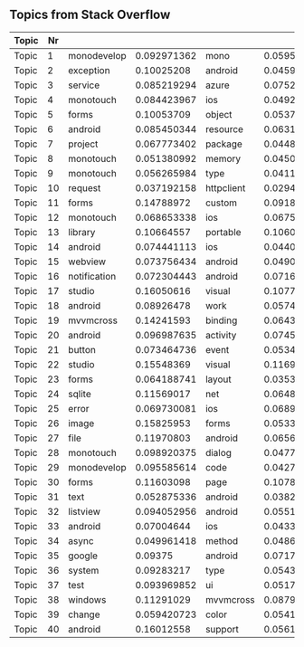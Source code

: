 
## Topics from Stack Overflow

Topic|Nr|||||||||||||||||||||
| ------------- | ------------- |  ------------- | ------------- | ------------- | ------------- | ------------- | ------------- | ------------- | ------------- | ------------- | ------------- | ------------- | ------------- | ------------- | ------------- | ------------- | ------------- | ------------- | ------------- | ------------- | ------------- | 
Topic|1| monodevelop| 0.092971362| mono| 0.059501674| net| 0.051506136| mac| 0.047229454| application| 0.042952772| asp| 0.027147638| monomac| 0.026589811| gtk| 0.023614727| windows| 0.021197472| project| 0.017478617 
Topic|2| exception| 0.10025208| android| 0.045956951| system| 0.040721349| error| 0.039363973| java| 0.035679657| throw| 0.030831879| lang| 0.018809386| crash| 0.018615475| null| 0.016482452| unhandled| 0.01473725 
Topic|3| service| 0.085219294| azure| 0.075230218| mobile| 0.058685813| web| 0.038083345| forms| 0.037459031| app| 0.033557046| wcf| 0.025909161| api| 0.024348369| server| 0.022475418| android| 0.019978149 
Topic|4| monotouch| 0.084423967| ios| 0.049216591| library| 0.045898616| binding| 0.045161292| native| 0.037419356| android| 0.02764977| objective| 0.01953917| monodroid| 0.016958525| code| 0.016589861| sdk| 0.016036866 
Topic|5| forms| 0.10053709| object| 0.053709298| xaml| 0.045988586| binding| 0.037596509| property| 0.031554215| listview| 0.02702249| set| 0.026518967| data| 0.019805305| access| 0.016951997| instance| 0.016784156 
Topic|6| android| 0.085450344| resource| 0.063195467| error| 0.038841065| file| 0.03065295| found| 0.02813353| xml| 0.027503675| id| 0.020575268| layout| 0.019525509| monodroid| 0.018685702| attribute| 0.017845895 
Topic|7| project| 0.067773402| package| 0.044839978| nuget| 0.044668835| pcl| 0.036453877| error| 0.031661816| forms| 0.030121513| android| 0.02413144| reference| 0.02344686| add| 0.022933425| install| 0.0220777 
Topic|8| monotouch| 0.051380992| memory| 0.045085296| android| 0.039195776| ios| 0.031072298| draw| 0.022136474| image| 0.0217303| animation| 0.015637692| leak| 0.014825345| issue| 0.014825345| mono| 0.011779041 
Topic|9| monotouch| 0.056265984| type| 0.041103397| class| 0.037632443| method| 0.031603947| ios| 0.027219584| return| 0.019729631| convert| 0.019364268| null| 0.018998904| binding| 0.018450858| object| 0.018085495 
Topic|10| request| 0.037192158| httpclient| 0.029485676| api| 0.024459708| android| 0.02311945| error| 0.021611661| http| 0.020271402| json| 0.02010387| post| 0.019768806| net| 0.018261015| web| 0.017758418 
Topic|11| forms| 0.14788972| custom| 0.091899253| listview| 0.03761062| renderer| 0.036929883| working| 0.035228048| control| 0.025017017| xaml| 0.022464262| ios| 0.021953709| binding| 0.01701838| uwp| 0.016678013 
Topic|12| monotouch| 0.068653338| ios| 0.067521691| screen| 0.059034325| iphone| 0.03621275| view| 0.029234251| ipad| 0.021689929| image| 0.017917767| orientation| 0.016597511| controller| 0.015088646| storyboard| 0.014900038 
Topic|13| library| 0.10664557| portable| 0.10601266| class| 0.10585443| platform| 0.076265819| cross| 0.053006329| project| 0.045094937| net| 0.035917722| pcl| 0.033069622| reference| 0.017088607| libraries| 0.016613925 
Topic|14| android| 0.074441113| ios| 0.04401936| video| 0.040792808| monotouch| 0.027425675| forms| 0.026964739| device| 0.026273334| play| 0.025581932| zxing| 0.025351463| audio| 0.024429591| player| 0.019589767 
Topic|15| webview| 0.073756434| android| 0.049099486| forms| 0.039236706| ios| 0.038379073| html| 0.028730704| page| 0.028730704| url| 0.026157804| load| 0.024442539| open| 0.022941681| image| 0.022298457 
Topic|16| notification| 0.072304443| android| 0.071670189| push| 0.05010571| ios| 0.039746299| forms| 0.033192389| notifications| 0.032346722| send| 0.02346723| azure| 0.021353066| message| 0.016701903| application| 0.016067654 
Topic|17| studio| 0.16050616| visual| 0.10772561| project| 0.060772561| error| 0.033300035| file| 0.030303031| android| 0.022144523| mac| 0.019314019| designer| 0.014485515| open| 0.013153513| storyboard| 0.012820513 
Topic|18| android| 0.08926478| work| 0.057444315| device| 0.051750127| ios| 0.036007371| release| 0.027633563| app| 0.025958801| doesn| 0.025623849| application| 0.025121421| debug| 0.024116563| working| 0.023614135 
Topic|19| mvvmcross| 0.14241593| binding| 0.06434454| viewmodel| 0.050102953| view| 0.043411117| mvvm| 0.03277282| bind| 0.027453672| model| 0.020590253| forms| 0.020075498| property| 0.016129032| prism| 0.015785862 
Topic|20| android| 0.096987635| activity| 0.074525513| fragment| 0.061117884| mvvmcross| 0.037611004| data| 0.022636253| intent| 0.017064253| monodroid| 0.016541878| view| 0.014452376| pass| 0.014104127| back| 0.014104127 
Topic|21| button| 0.073464736| event| 0.053428896| click| 0.041374817| forms| 0.040886138| android| 0.037302494| keyboard| 0.02622577| events| 0.015637726| back| 0.014008796| handle| 0.012542759| tap| 0.011728294 
Topic|22| studio| 0.15548369| visual| 0.11694961| android| 0.064268388| mac| 0.048504446| emulator| 0.030180544| build| 0.021692267| ios| 0.021422798| error| 0.020479655| windows| 0.01886284| sdk| 0.0144166 
Topic|23| forms| 0.064188741| layout| 0.035323579| size| 0.022933966| image| 0.021747727| height| 0.021615922| view| 0.020297877| ios| 0.019507052| scrollview| 0.019111639| set| 0.017529985| width| 0.01673916 
Topic|24| sqlite| 0.11569017| net| 0.064879179| json| 0.041377027| database| 0.034756701| object| 0.028467394| data| 0.027970871| table| 0.021847071| pcl| 0.019695465| query| 0.019364448| list| 0.015888778 
Topic|25| error| 0.069730081| ios| 0.068926737| monotouch| 0.043380462| build| 0.02972365| failed| 0.026510283| app| 0.017673522| compile| 0.014781491| task| 0.014620823| code| 0.013817481| crash| 0.012853471 
Topic|26| image| 0.15825953| forms| 0.053330768| android| 0.045051984| byte| 0.022333462| camera| 0.020408163| array| 0.017712746| bitmap| 0.017135156| display| 0.015979977| imageview| 0.014439738| convert| 0.014247208 
Topic|27| file| 0.11970803| android| 0.065693431| path| 0.028467154| folder| 0.027554745| data| 0.022445256| access| 0.02189781| ios| 0.018065693| xml| 0.017883211| read| 0.017335767| save| 0.015328467 
Topic|28| monotouch| 0.098920375| dialog| 0.047773279| ios| 0.04237517| view| 0.033873145| uitableview| 0.029824561| custom| 0.027665317| cell| 0.018623482| tableview| 0.013765182| uiview| 0.013225371| add| 0.013090419 
Topic|29| monodevelop| 0.095585614| code| 0.04271983| mono| 0.037201852| error| 0.028835885| project| 0.025631897| build| 0.022783909| command| 0.021181915| exe| 0.018155927| android| 0.017087931| file| 0.016553935 
Topic|30| forms| 0.11603098| page| 0.10784744| navigation| 0.052900776| menu| 0.026158119| button| 0.024989041| detail| 0.021189537| bar| 0.019728189| master| 0.018851381| ios| 0.01665936| back| 0.016074821 
Topic|31| text| 0.052875336| android| 0.038209185| forms| 0.034928598| date| 0.024314936| monotouch| 0.023736009| ios| 0.01833269| picker| 0.016595909| label| 0.016402934| set| 0.016209958| string| 0.015824007 
Topic|32| listview| 0.094052956| android| 0.055129502| item| 0.04789466| list| 0.039936334| forms| 0.028649978| view| 0.025177253| items| 0.021849226| selected| 0.020402256| custom| 0.014180292| row| 0.014035596 
Topic|33| android| 0.07004644| ios| 0.043343652| location| 0.032314241| app| 0.028250774| application| 0.025735294| device| 0.023026315| forms| 0.019543344| background| 0.017221361| service| 0.017221361| current| 0.01625387 
Topic|34| async| 0.049961418| method| 0.048611112| task| 0.043595679| thread| 0.035493828| call| 0.027777778| ui| 0.02179784| called| 0.021219136| android| 0.020640433| background| 0.017939815| await| 0.017361112 
Topic|35| google| 0.09375| android| 0.071732953| facebook| 0.0390625| map| 0.038529828| maps| 0.038352273| forms| 0.034446023| api| 0.033025566| auth| 0.020774148| login| 0.019886363| sdk| 0.01953125 
Topic|36| system| 0.09283217| type| 0.054370631| assembly| 0.04423077| found| 0.036363635| load| 0.031818181| error| 0.029545454| namespace| 0.027447553| dll| 0.023776224| reference| 0.023426574| forms| 0.017657343 
Topic|37| test| 0.093969852| ui| 0.051758792| ios| 0.051005024| testing| 0.030904522| unit| 0.029396985| android| 0.028391959| uitest| 0.022361809| code| 0.020854272| app| 0.019849246| monotouch| 0.019346735 
Topic|38| windows| 0.11291029| mvvmcross| 0.087964989| phone| 0.067614883| forms| 0.058424506| plugin| 0.036980305| uwp| 0.026039388| sqlite| 0.025820568| app| 0.024288841| application| 0.021225384| pcl| 0.021006564 
Topic|39| change| 0.059420723| color| 0.054195281| forms| 0.052254405| android| 0.041803524| bar| 0.038518962| background| 0.037772469| button| 0.033890713| set| 0.027022991| ios| 0.026276501| text| 0.025977904 
Topic|40| android| 0.16012558| support| 0.056122448| binding| 0.045525901| error| 0.035321821| library| 0.032182105| class| 0.031985871| java| 0.030612245| mono| 0.018838305| jar| 0.015698588| widget| 0.014717425 
